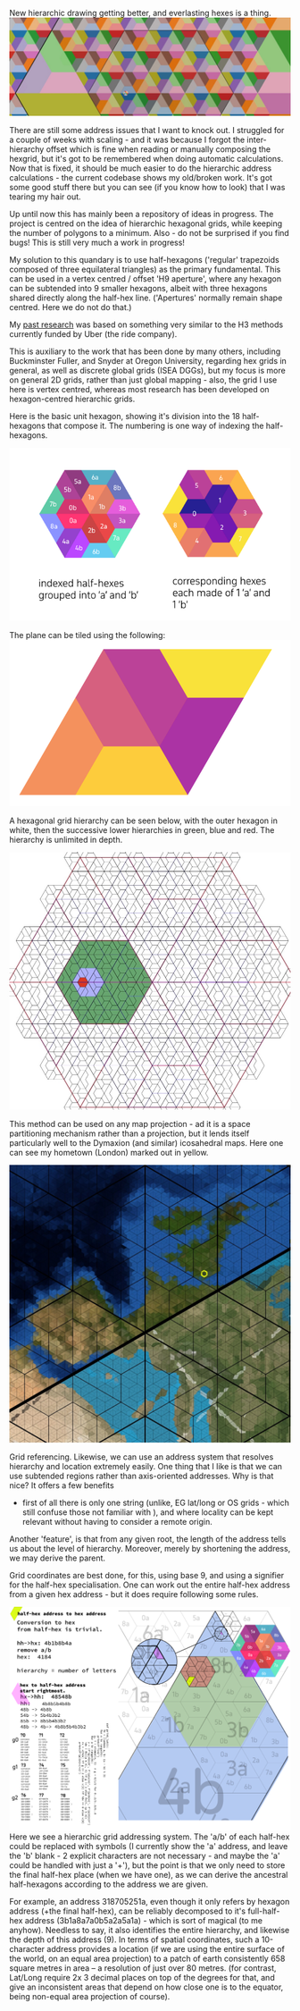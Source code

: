
New hierarchic drawing getting better, and everlasting hexes is a thing.
![hierarchy drawing](assets/docs/hierarchies.jpg)

There are still some address issues that I want to knock out. I struggled for a couple of weeks with scaling - 
and it was because I forgot the inter-hierarchy offset which is fine when reading or manually composing the hexgrid,
but it's got to be remembered when doing automatic calculations. Now that is fixed, it should be much easier to do 
the hierarchic address calculations - the current codebase shows my old/broken work. It's got some good stuff there but
you can see (if you know how to look) that I was tearing my hair out.

Up until now this has mainly been a repository of ideas in progress.
The project is centred on the idea of hierarchic hexagonal grids, while keeping the number of polygons to a minimum.
Also - do not be surprised if you find bugs!  This is still very much a work in progress!

My solution to this quandary is to use half-hexagons ('regular' trapezoids composed of three equilateral triangles) as
the primary fundamental.  This can be used in a vertex centred / offset 'H9 aperture', where any hexagon can be subtended into 
9 smaller hexagons, albeit with three hexagons shared directly along the half-hex line. 
('Apertures' normally remain shape centred. Here we do not do that.)

My [past research](assets/docs/past.md) was based on something very similar to the H3 methods currently funded by Uber (the ride company).

This is auxiliary to the work that has been done by many others, including Buckminster Fuller, and Snyder at Oregon University,
regarding hex grids in general, as well as discrete global grids (ISEA DGGs), but my focus is more on general 2D grids, 
rather than just global mapping - also, the grid I use here is vertex centred,
whereas most research has been developed on hexagon-centred hierarchic grids.

Here is the basic unit hexagon, showing it's division into the 18 half-hexagons that compose it.  The numbering is one
way of indexing the half-hexagons.

![index_units.png](assets/docs/index_units.png)

The plane can be tiled using the following:
![tiling.png](assets/docs/tiling.png)


A hexagonal grid hierarchy can be seen below, with the outer hexagon in white, 
then the successive lower hierarchies in green, blue and red. The hierarchy is unlimited in depth.

![hierarchy](assets/docs/hierarchy.jpg)

This method can be used on any map projection - ad it is a space partitioning mechanism rather than a projection, but
it lends itself particularly well to the Dymaxion (and similar) icosahedral maps. Here one can see my hometown (London)
marked out in yellow.

![gis](assets/docs/gis.jpg)

Grid referencing.
Likewise, we can use an address system that resolves hierarchy and location extremely easily. One thing that I like is
that we can use subtended regions rather than axis-oriented addresses. Why is that nice?  It offers a few benefits
- first of all there is only one string (unlike, EG lat/long or OS grids - which still confuse those not familiar with 
), and where locality can be kept relevant without having to consider a remote origin.

Another 'feature', is that from any given root, the length of the address tells us about the level of hierarchy. 
Moreover, merely by shortening the address, we may derive the parent.

Grid coordinates are best done, for this, using base 9, and using a signifier for the half-hex specialisation.
One can work out the entire half-hex address from a given hex address - but it does require following some rules.

![calculations](assets/docs/hierarchic.png)
Here we see a hierarchic grid addressing system.  The 'a/b' of each half-hex could be replaced with
symbols (I currently show the 'a' address, and leave the 'b' blank - 2 explicit characters are not necessary - and maybe the 'a' could be handled with just a '+'), but the point is that we only need to store the final half-hex place (when we have one), as 
we can derive the ancestral half-hexagons according to the address we are given.

For example, an address 318705251a, even though it only refers by hexagon address (+the final half-hex),
can be reliably decomposed to it's full-half-hex address (3b1a8a7a0b5a2a5a1a) - which is sort of magical (to me anyhow).
Needless to say, it also identifies the entire hierarchy, and likewise the depth of this address (9).
In terms of spatial coordinates, such a 10-character address provides a location
(if we are using the entire surface of the world, on an equal area projection) to a patch of earth
consistently 658 square metres in area – a resolution of just over 80 metres. 
(for contrast, Lat/Long require 2x 3 decimal places on top of the degrees for that, 
and give an inconsistent areas that depend on how close one is to the equator, being non-equal area projection of course).



